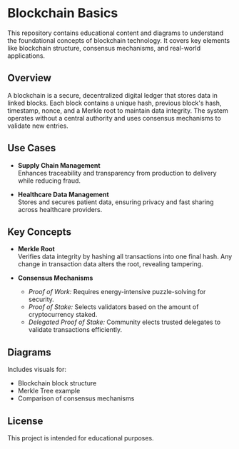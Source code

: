 # Blockchain Basics

This repository contains educational content and diagrams to understand the foundational concepts of blockchain technology. It covers key elements like blockchain structure, consensus mechanisms, and real-world applications.

## Overview

A blockchain is a secure, decentralized digital ledger that stores data in linked blocks. Each block contains a unique hash, previous block's hash, timestamp, nonce, and a Merkle root to maintain data integrity. The system operates without a central authority and uses consensus mechanisms to validate new entries.

## Use Cases

- **Supply Chain Management**  
  Enhances traceability and transparency from production to delivery while reducing fraud.

- **Healthcare Data Management**  
  Stores and secures patient data, ensuring privacy and fast sharing across healthcare providers.

## Key Concepts

- **Merkle Root**  
  Verifies data integrity by hashing all transactions into one final hash. Any change in transaction data alters the root, revealing tampering.

- **Consensus Mechanisms**  
  - *Proof of Work:* Requires energy-intensive puzzle-solving for security.
  - *Proof of Stake:* Selects validators based on the amount of cryptocurrency staked.
  - *Delegated Proof of Stake:* Community elects trusted delegates to validate transactions efficiently.

## Diagrams

Includes visuals for:
- Blockchain block structure
- Merkle Tree example
- Comparison of consensus mechanisms

## License

This project is intended for educational purposes.
